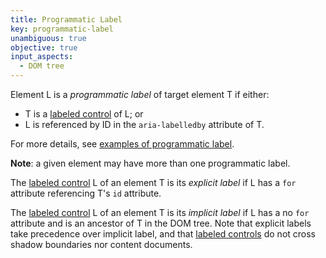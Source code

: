 ```yaml
---
title: Programmatic Label
key: programmatic-label
unambiguous: true
objective: true
input_aspects:
  - DOM tree
---
```


Element L is a _programmatic label_ of target element T if either:

- T is a [labeled control][] of L; or
- L is referenced by ID in the `aria-labelledby` attribute of T.

For more details, see [examples of programmatic label][].

**Note**: a given element may have more than one programmatic label.

The [labeled control][] L of an element T is its <dfn id="programmatic-label:explicit">explicit label</dfn> if L has a `for` attribute referencing T's `id` attribute.

The [labeled control][] L of an element T is its <dfn id="programmatic-label:implicit">implicit label</dfn> if L has a no `for` attribute and is an ancestor of T in the DOM tree. Note that explicit labels take precedence over implicit label, and that [labeled controls][labeled control] do not cross shadow boundaries nor content documents.

[labeled control]: https://html.spec.whatwg.org/multipage/forms.html#labeled-control 'Definition of labeled control'
[examples of programmatic label]: https://act-rules.github.io/pages/examples/programmatic-label/
